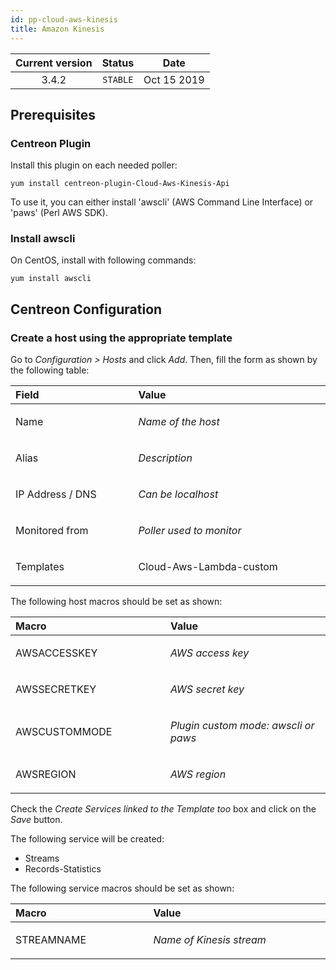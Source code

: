 ```yaml
---
id: pp-cloud-aws-kinesis
title: Amazon Kinesis
---
```


| Current version | Status | Date |
| :-: | :-: | :-: |
| 3.4.2 | `STABLE` | Oct 15 2019 |


## Prerequisites

### Centreon Plugin

Install this plugin on each needed poller:

    yum install centreon-plugin-Cloud-Aws-Kinesis-Api

To use it, you can either install 'awscli' (AWS Command Line Interface) or 'paws' (Perl AWS SDK).

### Install awscli

On CentOS, install with following commands:

    yum install awscli

## Centreon Configuration

### Create a host using the appropriate template

Go to *Configuration &gt; Hosts* and click *Add*. Then, fill the form as
shown by the following table:

<table>
    <thead>
        <tr class="header">
            <th align="left" width="10%">Field</th>
            <th align="left" width="20%">Value</th>
        </tr>
    </thead>
    <tbody>
        <tr>
            <td align="left"><p>Name</p></td>
            <td align="left"><p><em>Name of the host</em></p></td>
        </tr>
        <tr>
            <td align="left"><p>Alias</p></td>
            <td align="left"><p><em>Description</em></p></td>
        </tr>
        <tr>
            <td align="left"><p>IP Address / DNS</p></td>
            <td align="left"><p><em>Can be localhost</em></p></td>
        </tr>
        <tr>
            <td align="left"><p>Monitored from</p></td>
            <td align="left"><p><em>Poller used to monitor</em></p></td>
        </tr>
        <tr>
            <td align="left"><p>Templates</p></td>
            <td align="left"><p>Cloud-Aws-Lambda-custom</p></td>
        </tr>
    </tbody>
</table>

The following host macros should be set as shown:

<table>
    <thead>
        <tr class="header">
            <th align="left" width="10%">Macro</th>
            <th align="left" width="20%">Value</th>
        </tr>
    </thead>
    <tbody>
        <tr>
            <td align="left"><p>AWSACCESSKEY</p></td>
            <td align="left"><p><em>AWS access key</em></p></td>
        </tr>
        <tr>
            <td align="left"><p>AWSSECRETKEY</p></td>
            <td align="left"><p><em>AWS secret key</em></p></td>
        </tr>
        <tr>
            <td align="left"><p>AWSCUSTOMMODE</p></td>
            <td align="left"><p><em>Plugin custom mode: awscli or paws</em></p></td>
        </tr>
        <tr>
            <td align="left"><p>AWSREGION</p></td>
            <td align="left"><p><em>AWS region</em></p></td>
        </tr>
    </tbody>
</table>

Check the *Create Services linked to the Template too* box and click on the *Save* button.

The following service will be created:

* Streams
* Records-Statistics

The following service macros should be set as shown:

<table>
    <thead>
        <tr class="header">
            <th align="left" width="10%">Macro</th>
            <th align="left" width="20%">Value</th>
        </tr>
    </thead>
    <tbody>
        <tr>
            <td align="left"><p>STREAMNAME</p></td>
            <td align="left"><p><em>Name of Kinesis stream</em></p></td>
        </tr>
    </tbody>
</table>


